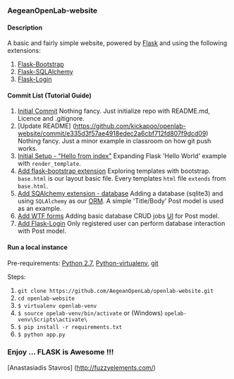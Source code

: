 
### AegeanOpenLab-website

#### Description

A basic and fairly simple website, powered by [Flask](http://flask.pocoo.org/) and using the following extensions:

1. [Flask-Bootstrap](https://pythonhosted.org/Flask-Bootstrap/)
2. [Flask-SQLAlchemy](http://flask-sqlalchemy.pocoo.org/2.1/)
3. [Flask-Login](https://flask-login.readthedocs.org/en/latest/)

#### Commit List (Tutorial Guide)

1. [Initial Commit](https://github.com/kickapoo/openlab-website/commit/8895c9346d739cf3464dbddd053d9a498d413c92)
    Nothing fancy. Just initialize repo with README.md, Licence and .gitignore.
2. [Update README] (https://github.com/kickapoo/openlab-website/commit/e335d3f57ae4918edec2a6cbf712fd807f9dcd09) Nothing fancy. Just a minor example in classroom on how git push works.
3. [Initial Setup - "Hello from index"]() Expanding Flask 'Hello World' example with `render_template`.
4. [Add flask-bootstrap extension](https://github.com/kickapoo/openlab-website/commit/31d183f32141ca193eaca0c4ae0f9c279dee4347)  Exploring templates with bootstrap. `base.html` is our layout basic file. Every templates `html` file `extends` from `base.html`.
5. [Add SQAlchemy extension - database](https://github.com/kickapoo/openlab-website/commit/f1a968039dfa1e129b632ad1055d75644eb09d8a) Adding a database (sqlite3) and using `SQLAlchemy` as our [ORM](https://en.wikipedia.org/wiki/Object-relational_mapping). A simple 'Title/Body' Post model is used as an example.
6. [Add WTF forms](https://github.com/kickapoo/openlab-website/commit/1d0967f02e3b8d79dbf60baa2df4d7a190537f7f) Adding basic database CRUD jobs [UI](https://en.wikipedia.org/wiki/User_interface) for Post model.
7. [Add Flask-Login](https://github.com/kickapoo/openlab-website/commit/2482c1082e364d3faa1aafd34b8dfce061f93773) Only registered user can perform database interaction with Post model.

#### Run a local instance

Pre-requirements: [Python 2.7](http://docs.python-guide.org/en/latest/), [Python-virtualenv](http://docs.python-guide.org/en/latest/dev/virtualenvs/), [git](https://git-scm.com/book/en/v2/Getting-Started-Installing-Git)

Steps:

1. `git clone https://github.com/AegeanOpenLab/openlab-website.git`
2. `cd openlab-website`
3. `$ virtualenv openlab-venv`
4. `$ source opelab-venv/bin/activate` or (Windows) `opelab-venv\Scripts\activate\`
5. `$ pip install -r requirements.txt`
6. `$ python app.py`

### Enjoy ... FLASK is Awesome !!!

[Anastasiadis Stavros] (http://fuzzyelements.com/)
